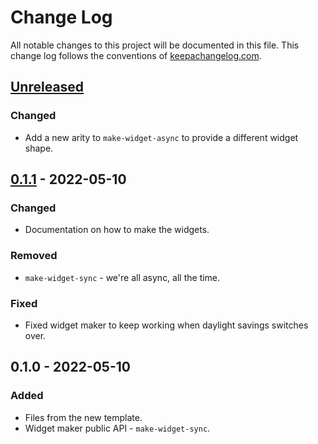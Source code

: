 # Change Log
All notable changes to this project will be documented in this file. This change log follows the conventions of [keepachangelog.com](http://keepachangelog.com/).

## [Unreleased]
### Changed
- Add a new arity to `make-widget-async` to provide a different widget shape.

## [0.1.1] - 2022-05-10
### Changed
- Documentation on how to make the widgets.

### Removed
- `make-widget-sync` - we're all async, all the time.

### Fixed
- Fixed widget maker to keep working when daylight savings switches over.

## 0.1.0 - 2022-05-10
### Added
- Files from the new template.
- Widget maker public API - `make-widget-sync`.

[Unreleased]: https://github.com/your-name/hospital/compare/0.1.1...HEAD
[0.1.1]: https://github.com/your-name/hospital/compare/0.1.0...0.1.1
